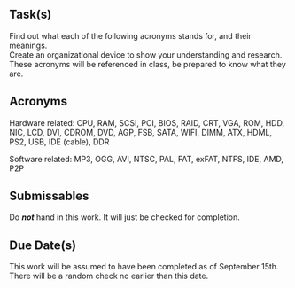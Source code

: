 Task(s)
-------
Find out what each of the following acronyms stands for, and their meanings.  
Create an organizational device to show your understanding and research.  
These acronyms will be referenced in class, be prepared to know what they are.

Acronyms
------
Hardware related: CPU, RAM, SCSI, PCI, BIOS, RAID, CRT, VGA, ROM, HDD, NIC, LCD, DVI, CDROM, DVD, AGP, FSB, SATA, WIFI, DIMM, ATX, HDML, PS2, USB, IDE (cable), DDR

Software related: MP3, OGG, AVI, NTSC, PAL, FAT, exFAT, NTFS, IDE, AMD, P2P

Submissables
------------------
Do **_not_** hand in this work.  It will just be checked for completion.

Due Date(s)
-----------
This work will be assumed to have been completed as of September 15th.  There will be a random check no earlier than this date.
